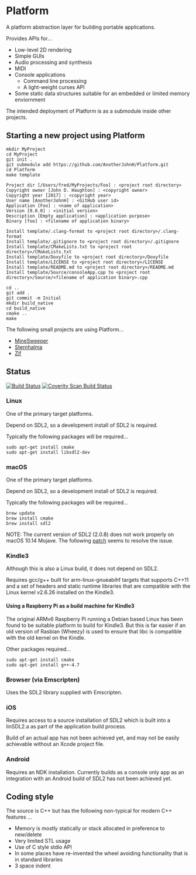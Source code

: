 # Platform

A platform abstraction layer for building portable applications.

Provides APIs for...
* Low-level 2D rendering
* Simple GUIs
* Audio processing and synthesis
* MIDI
* Console applications
  * Command line processing
  * A light-weight curses API
* Some static data structures suitable for an embedded or limited memory enviornment

The intended deployment of Platform is as a submodule inside other projects.

## Starting a new project using Platform

```
mkdir MyProject
cd MyProject
git init .
git submodule add https://github.com/AnotherJohnH/Platform.git
cd Platform
make template

Project dir [/Users/fred/MyProjects/Foo] : <project root directory>
Copyright owner [John D. Haughton] : <copyright owner>
Copyright year [2017] : <copyright year>
User name [AnotherJohnH] : <GitHub user id>
Application [Foo] : <name of application>
Version [0.0.0] : <initial version>
Description [Empty application] : <application purpose>
Binary [foo] : <filename of application binary>

Install template/.clang-format to <project root directory>/.clang-format
Install template/.gitignore to <project root directory>/.gitignore
Install template/CMakeLists.txt to <project root directory>/CMakeLists.txt
Install template/Doxyfile to <project root directory>/Doxyfile
Install template/LICENSE to <project root directory>/LICENSE
Install template/README.md to <project root directory>/README.md
Install template/Source/consoleApp.cpp to <project root directory>/Source/<filename of application binary>.cpp
```

```
cd ..
git add .
git commit -m Initial
mkdir build_native
cd build_native
cmake ..
make
```

The following small projects are using Platform...
* [MineSweeper](https://github.com/AnotherJohnH/MineSweeper/)
* [Sternhalma](https://github.com/AnotherJohnH/Sternhalma/)
* [Zif](https://github.com/AnotherJohnH/Zif/)

## Status

[![Build Status](https://github.com/AnotherJohnH/Platform/actions/workflows/build_on_push.yml/badge.svg)](https://github.com/AnotherJohnH/Platform/actions/workflows/build_on_push.yml)
[![Coverity Scan Build Status](https://scan.coverity.com/projects/13938/badge.svg)](https://scan.coverity.com/projects/anotherjohnh-platform)

### Linux

One of the primary target platforms.

Depend on SDL2, so a development install of SDL2 is required.

Typically the following packages will be required...

```
sudo apt-get install cmake
sudo apt-get install libsdl2-dev
```

### macOS

One of the primary target platforms.

Depend on SDL2, so a development install of SDL2 is required.

Typically the following packages will be required...

```
brew update
brew install cmake
brew install sdl2
```

NOTE: The current version of SDL2 (2.0.8) does not work properly on macOS 10.14
Mojave. The following [patch](https://hg.libsdl.org/SDL/rev/55489adbb75c)
seems to resolve the issue.

### Kindle3

Although this is also a Linux build, it does not depend on SDL2.

Requires gcc/g++ built for arm-linux-gnueabihf targets that supports C++11 and a set of
headers and static runtime libraries that are compatible with the Linux kernel v2.6.26
installed on the Kindle3.

#### Using a Raspberry Pi as a build machine for Kindle3

The original ARMv6 Raspberry Pi running a Debian based Linux has been found to be suitable
platform to build for Kindle3. But this is far easier if an old version of Rasbian (Wheezy)
is used to ensure that libc is compatible with the old kernel on the Kindle.

Other packages required...

```
sudo apt-get install cmake
sudo apt-get install g++-4.7
```

### Browser (via Emscripten)

Uses the SDL2 library supplied with Emscripten.

### iOS

Requires access to a source installation of SDL2 which is built into a linSDL2.a as part of
the application build process.

Build of an actual app has not been achieved yet, and may not be easily achievable without
an Xcode project file.

### Android

Requires an NDK installation. Currently builds as a console only app as an integration with
an Android build of SDL2 has not been achieved yet.

## Coding style

The source is C++ but has the following non-typical for modern C++ features ...
* Memory is mostly statically or stack allocated in preference to new/delete
* Very limited STL usage
* Use of C style stdio API
* In some places have re-invented the wheel avoiding functionality that is in standard libraries
* 3 space indent

